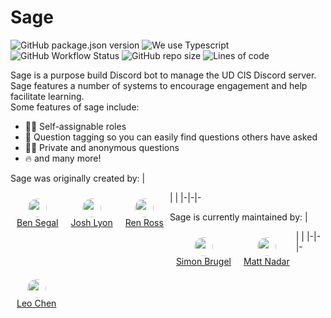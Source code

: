 # Sage
![GitHub package.json version](https://img.shields.io/github/package-json/v/ud-cis-discord/sagev2?color=000855) ![We use Typescript](https://img.shields.io/badge/written_in-typescript-000855?logo=typescript&logoColor=ddd) ![GitHub Workflow Status](https://img.shields.io/github/workflow/status/ud-cis-discord/sagev2/Lint?color=000855&logo=github) ![GitHub repo size](https://img.shields.io/github/repo-size/ud-cis-discord/sagev2?color=000855&logo=github) ![Lines of code](https://img.shields.io/tokei/lines/github/ud-cis-discord/sagev2?color=000855&logo=github)

Sage is a purpose build Discord bot to manage the UD CIS Discord server. Sage features a number of systems to encourage engagement and help facilitate learning.
<br>
Some features of sage include:
- 🧙‍♂️ Self-assignable roles
- 🎫 Question tagging so you can easily find questions others have asked
- 🐱‍👤 Private and anonymous questions
- 🔥 and many more!

Sage was originally created by: 
| <div style="float: left; text-align: center; padding: 10px"><img src="https://avatars.githubusercontent.com/u/34194692?v=4" height="30px" style="border-radius: 15px"><br><a href="https://github.com/BenSegal855">Ben Segal</a> </div> | <div style="float: left; text-align: center; padding: 10px;"><img src="https://avatars.githubusercontent.com/u/54593801?v=4" height="30px" style="border-radius: 15px"><br><a href="https://github.com/joshualyon7">Josh Lyon</a> </div> |<div style="float: left; text-align: center; padding: 10px;"><img src="https://avatars.githubusercontent.com/u/60983762?s=460&u=46281912deec981f7c2160fe20ac9516bc59f3ff&v=4" height="30px" style="border-radius: 15px"><br><a href="https://github.com/renross">Ren Ross</a> </div>
|-|-|-

Sage is currently maintained by:
| <div style="float: left; text-align: center; padding: 10px"><img src="https://avatars.githubusercontent.com/u/58154576?v=4" height="30px" style="border-radius: 15px"><br><a href="https://github.com/sbrugel">Simon Brugel</a> </div> | <div style="float: left; text-align: center; padding: 10px;"><img src="https://avatars.githubusercontent.com/u/134813338?v=4" height="30px" style="border-radius: 15px"><br><a href="https://github.com/mattnadar">Matt Nadar</a> </div> | <div style="float: left; text-align: center; padding: 10px;"><img src="https://avatars.githubusercontent.com/u/115847166?v=4" height="30px" style="border-radius: 15px"><br><a href="https://github.com/leo-cx">Leo Chen</a> </div> 
|-|-|-
